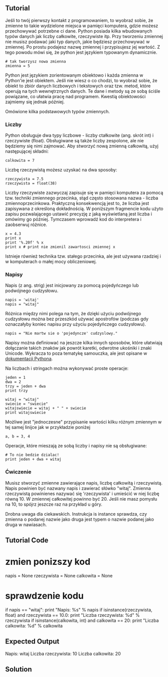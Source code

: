 Tutorial
--------

Jeśli to twój pierwszy kontakt z programowaniem, to wyobraź sobie, że zmienne to takie wydzielone miejsca w pamięci komputera, gdzie możesz przechowywać potrzebne ci dane. Python posiada kilka wbudowanych typów danych jak liczby całkowite, rzeczywiste itp. Przy tworzeniu zmiennej nie musisz podawać jaki typ danych, jakie będziesz przechowywać w zmiennej. Po prostu podajesz nazwę zmiennej i przypisujesz jej wartość. Z tego powodu mówi się, że python jest językiem typowanym dynamicznie.

    # tak tworzysz nowa zmienna
    zmienna = 5

Python jest językiem zorientowanym obiektowo i każda zmienna w Python'ie jest obiektem. Jeśli nie wiesz o co chodzi, to wyobraź sobie, że obiekt to zbiór danych liczbowych i tekstowych oraz tzw. metod, które operują na tych wewnętrznych danych. Te dane i metody są ze sobą ściśle powiązane, co ułatwia pracę nad programem. Kwestią obiektowości zajmiemy się jednak później.

Omówione kilka podstawowych typów zmiennych.

### Liczby
Python obsługuje dwa typy liczbowe - liczby ctałkowite (ang. skrót int) i rzeczywiste (float). Obsługiwane są także liczby zespolone, ale nie będziemy się nimi zajmować.
Aby stworzyć nową zmienną całkowitą, użyj następującej składni:

    calkowita = 7

Liczbę rzeczywistą możesz uzyskać na dwa sposoby:

    rzeczywista = 7.5
    rzeczywista = float(38)

Liczby rzeczywiste zazwyczaj zapisuje się w pamięci komputera za pomocą tzw. techniki zmiennego przecinka, stąd często stosowana nazwa - liczba zmiennoprzecinkowa. Praktyczną konsekwencją jest to, że liczba jest zapisywana z określoną dokładnością. W poniższym fragmencie kodu użyto zapisu pozwalającego ustawić precyzję z jaką wyświetlaną jest liczba i omówimy go później. Tymczasem wprowadź kod do interpretera i zaobserwuj różnice.

    x = 4.3
    print x
    print '%.20f' % x
    print x # print nie zmienil zawartosci zmiennej x

Istnieje również technika tzw. stałego przecinka, ale jest używana rzadziej i w komputerach o małej mocy obliczeniowej.

### Napisy
Napis (z ang. strig) jest inicjowany za pomocą pojedyńczego lub podwójnego cudzysłowu.

    napis = 'witaj'
    napis = "witaj"

Różnica między nimi polega na tym, że dzięki użyciu podwójnego cudzysłowu można bez przeszkód używać apostrofów (podczas gdy oznaczałyby koniec napisu przy użyciu pojedyńczego cudzysłowu).

    napis = "Nie martw sie o 'pojedyncze' cudzyslowy."

Napisy można definiować na jeszcze kilka innych sposobów, które ułatwiają dołączanie takich znaków jak powrót karetki, odwrotne ukośniki i znaki Unicode. Wykracza to poza tematykę samouczka, ale jest opisane w [dokumentacji Pythona](http://docs.python.org/tutorial/introduction.html#strings "Strings in Python Tutorial").

Na liczbach i stringach można wykonywać proste operacje:

    jeden = 1
    dwa = 2
    trzy = jeden + dwa
    print trzy

    witaj = "witaj"
    swiecie = "swiecie"
    witajswiecie = witaj + " " + swiecie
    print witajswiecie

Możliwe jest "jednoczesne" przypisanie wartości kilku różnym zmiennym w tej samej linijce jak w przykładzie poniżej

    a, b = 3, 4

Operacje, które mieszają ze sobą liczby i napisy nie są obsługiwane:

    # To nie bedzie dzialac!
    print jeden + dwa + witaj

### Ćwiczenie

Musisz stworzyć zmienne zawierające napis, liczbę całkowitą i rzeczywistą. Napis powinien być nazwany napis i zawierać słówko "witaj". Zmienna rzeczywistą powinienes nazywać się 'rzeczywista' i umieścić w niej liczbę równą 10. W zmiennej całkowitej powinno być 20. Jeśli nie masz pomysłu na 10, to spójrz jeszcze raz na przykład u góry.

Drobna uwaga dla ciekawskich. Instrukcja is instance sprawdza, czy zmienna o podanej nazwie jako druga jest typem o nazwie podanej jako druga w nawiasach.

Tutorial Code
-------------
# zmien ponizszy kod
napis = None
rzeczywista = None
calkowita = None

# sprawdzenie kodu
if napis == "witaj":
    print "Napis: %s" % napis
if isinstance(rzeczywista, float) and rzeczywista == 10.0:
    print "Liczba rzeczywista: %d" % rzeczywista
if isinstance(calkowita, int) and calkowita == 20:
    print "Liczba calkowita: %d" % calkowita

Expected Output
---------------
Napis: witaj
Liczba rzeczywista: 10
Liczba calkowita: 20

Solution
--------